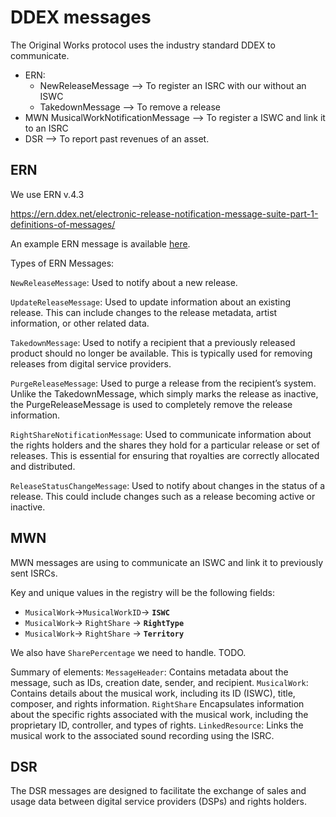 # DDEX messages

The Original Works protocol uses the industry standard DDEX to communicate.

* ERN:
    * NewReleaseMessage --> To register an ISRC with our without an ISWC
    * TakedownMessage --> To remove a release
* MWN MusicalWorkNotificationMessage --> To register a ISWC and link it to an ISRC
* DSR --> To report past revenues of an asset.

## ERN

We use ERN v.4.3

https://ern.ddex.net/electronic-release-notification-message-suite-part-1-definitions-of-messages/ 

An example ERN message is available [here](./ERN_example.xml).

Types of ERN Messages:

`NewReleaseMessage`: Used to notify about a new release.

`UpdateReleaseMessage`: Used to update information about an existing release. This can include changes to the release metadata, artist information, or other related data.

`TakedownMessage`: Used to notify a recipient that a previously released product should no longer be available. This is typically used for removing releases from digital service providers.

`PurgeReleaseMessage`: Used to purge a release from the recipient’s system. Unlike the TakedownMessage, which simply marks the release as inactive, the PurgeReleaseMessage is used to completely remove the release information.

`RightShareNotificationMessage`: Used to communicate information about the rights holders and the shares they hold for a particular release or set of releases. This is essential for ensuring that royalties are correctly allocated and distributed.

`ReleaseStatusChangeMessage`: Used to notify about changes in the status of a release. This could include changes such as a release becoming active or inactive.


## MWN

MWN messages are using to communicate an ISWC and link it to previously sent ISRCs.

Key and unique values in the registry will be the following fields:
* `MusicalWork`->`MusicalWorkID`-> **`ISWC`**
* `MusicalWork`-> `RightShare` -> **`RightType`**
* `MusicalWork`-> `RightShare` -> **`Territory`**

We also have `SharePercentage` we need to handle. TODO.


Summary of elements:
`MessageHeader`: Contains metadata about the message, such as IDs, creation date, sender, and recipient.
`MusicalWork`: Contains details about the musical work, including its ID (ISWC), title, composer, and rights information.
`RightShare` Encapsulates information about the specific rights associated with the musical work, including the proprietary ID, controller, and types of rights.
`LinkedResource`: Links the musical work to the associated sound recording using the ISRC.


## DSR

The DSR messages are designed to facilitate the exchange of sales and usage data between digital service providers (DSPs) and rights holders.